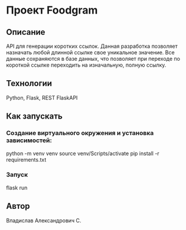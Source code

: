 # Проект Foodgram
## Описание
API для генерации коротких ссылок. Данная разработка позволяет назначать любой длинной ссылке свое уникальное значение. Все данные сохраняются в базе данных, что позволяет при переходе по короткой ссылке переходить на изначальную, полную ссылку.

## Технологии
Python, Flask, REST FlaskAPI

## Как запускать
### Создание виртуального окружения и установка зависимостей:
python -m venv venv
source venv/Scripts/activate
pip install -r requirements.txt

### Запуск
flask run

## Автор
Владислав Александрович С.
